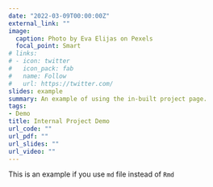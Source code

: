 ```yaml
---
date: "2022-03-09T00:00:00Z"
external_link: ""
image:
  caption: Photo by Eva Elijas on Pexels
  focal_point: Smart
# links:
# - icon: twitter
#   icon_pack: fab
#   name: Follow
#   url: https://twitter.com/
slides: example
summary: An example of using the in-built project page.
tags:
- Demo
title: Internal Project Demo
url_code: ""
url_pdf: ""
url_slides: ""
url_video: ""
---
```

This is an example if you use `md` file instead of `Rmd`
